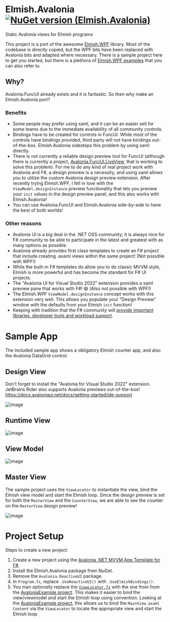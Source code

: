 # Elmish.Avalonia [![NuGet version (Elmish.Avalonia)](https://img.shields.io/nuget/v/Elmish.Avalonia.svg?style=flat-square)](https://www.nuget.org/packages/Elmish.Avalonia/)
Static Avalonia views for Elmish programs

This project is a port of the awesome [Elmish.WPF](https://github.com/elmish/Elmish.WPF) library.
Most of the codebase is directly copied, but the WPF bits have been replaced with Avalonia bits and adapted where necessary.
There is a sample project here to get you started, but there is a plethora of [Elmish.WPF examples](https://github.com/elmish/Elmish.WPF/tree/master/src/Samples) that you can also refer to.

## Why?
Avalonia.FuncUI already exists and it is fantastic. So then why make an Elmish.Avalonia port?

### Benefits
* Some people may prefer using xaml, and it can be an easier sell for some teams due to the immediate availability of all community controls.
* Bindings have to be created for controls in FuncUI. While most of the controls have bindings provided, third party will not have bindings out-of-the-box. Elmish.Avalonia sidesteps this problem by using xaml directly.
* There is not currently a reliable design preview tool for FuncUI (although there is currently a project, [Avalonia.FuncUI.LiveView](https://github.com/SilkyFowl/Avalonia.FuncUI.LiveView), that is working to solve this problem). For me to do any kind of real project work with Avalonia and F#, a design preview is a necessity, and using xaml allows you to utilize the custom Avalonia design preview extension. After recently trying Elmish.WPF, I fell in love with the `ViewModel.designInstance` preview functionality that lets you preview your `init` values in the design preview panel, and this also works with Elmish.Avalonia!
* You can use Avalonia.FuncUI and Elmish.Avalonia side-by-side to have the best of both worlds!

### Other reasons
* Avalonia UI is a big deal in the .NET OSS community; it is always nice for F# community to be able to participate in the latest and greatest with as many options as possible.
* Avalonia already provides first class templates to create an F# project that include creating .axaml views within the same project! (Not possible with WPF!)
* While the built-in F# templates do allow you to do classic MVVM style, Elmish is more powerful and has become the standard for F# UI projects.
* The "Avalonia UI for Visual Studio 2022" extension provides a xaml preview pane that works with F#! 😄 (Also not possible with WPF!)
* The Elmish.WPF `ViewModel.designInstance` concept works with this extension very well. This allows you populate your "Design Preview" window with the defaults from your Elmish `init` function!
* Keeping with tradition that the F# community will [provide important libraries, developer tools and workload support](https://learn.microsoft.com/en-us/dotnet/fsharp/strategy).

# Sample App
The included sample app shows a obligatory Elmish counter app, and also the Avalonia DataGrid control.

## Design View
Don't forget to install the "Avalonia for Visual Studio 2022" extension.
JetBrains Rider also supports Avalonia previews out-of-the-box!
https://docs.avaloniaui.net/docs/getting-started/ide-support

![image](https://user-images.githubusercontent.com/1030435/219173023-a47d5d9b-8926-4f9d-833b-1406661e1c82.png)

## Runtime View
![image](https://user-images.githubusercontent.com/1030435/219145003-b4168921-ddab-41bc-92ea-d3f432fbc844.png)

## View Model
![image](https://user-images.githubusercontent.com/1030435/219173496-2c10fc75-933a-4ca0-9825-ba62e5e24d8e.png)

## Master View
The sample project uses the `ViewLocator` to instantiate the view, bind the Elmish view model and start the Elmish loop.
Since the design preview is set for both the `MasterView` and the `CounterView`, we are able to see the counter on the `MasterView` design preview!

![image](https://user-images.githubusercontent.com/1030435/219421157-cfa2254c-a1aa-417c-9a8b-69a5bc4ef038.png)


# Project Setup

Steps to create a new project:

1) Create a new project using the [Avalonia .NET MVVM App Template for F#](https://github.com/AvaloniaUI/avalonia-dotnet-templates).
2) Install the Elmish.Avalonia package from NuGet.
3) Remove the `Avalonia.ReactiveUI` package.
4) In `Program.fs`, replace `.UseReactiveUI()` with `.UseElmishBindings()`.
5) You man optionally replace the [`ViewLocator.fs`](https://github.com/JordanMarr/Elmish.Avalonia/blob/main/src/Samples/AvaloniaExample/ViewLocator.fs) with the one from from the [AvaloniaExample project](https://github.com/JordanMarr/Elmish.Avalonia/tree/main/src/Samples/AvaloniaExample). This makes it easier to bind the view/viewmodel and start the Elmish loop using convention.
   Looking at the [AvaloniaExample project](https://github.com/JordanMarr/Elmish.Avalonia/tree/main/src/Samples/AvaloniaExample), this allows us to bind the `MainView.axaml` `Content` via the `ViewLocator` to locate the appropriate view and start the Elmish loop.


